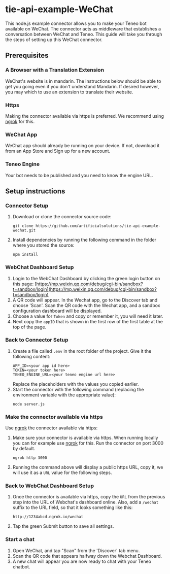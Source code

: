 # tie-api-example-WeChat
This node.js example connector allows you to make your Teneo bot available on WeChat.  The connector acts as middleware that establishes a conversation between WeChat and Teneo. This guide will take you through the steps of setting up this WeChat connector.

## Prerequisites
### A Browser with a Translation Extension
WeChat's website is in mandarin. The instructions below should be able to get you going even if you don't understand Mandarin. If desired however, you may which to use an extension to translate their website.

### Https
Making the connector available via https is preferred. We recommend using [ngrok](https://ngrok.com) for this.

### WeChat App
WeChat app should already be running on your device. If not, download it from an App Store and Sign up for a new account.

### Teneo Engine
Your bot needs to be published and you need to know the engine URL.

## Setup instructions
### Connector Setup
1. Download or clone the connector source code:
    ```
    git clone https://github.com/artificialsolutions/tie-api-example-wechat.git
    ```
2. Install dependencies by running the following command in the folder where you stored the source:
    ```
    npm install
    ``` 

### WebChat Dashboard Setup
1. Login to the WebChat Dashboard by clicking the green login button on this page:
[https://mp.weixin.qq.com/debug/cgi-bin/sandbox?t=sandbox/login](https://mp.weixin.qq.com/debug/cgi-bin/sandbox?t=sandbox/login)
2. A QR code will appear. In the Wechat app, go to the Discover tab and choose 'Scan'. Scan the QR code with the Wechat app, and a sandbox configuration dashboard will be displayed.
3. Choose a value for `Token` and copy or remember it, you will need it later.
4. Next copy the `appID` that is shown in the first row of the first table at the top of the page.

### Back to Connector Setup
1. Create a file called `.env` in the root folder of the project. Give it the following content:
    ```
    APP_ID=<your app id here>
    TOKEN=<your token here>
    TENEO_ENGINE_URL=<your teneo engine url here>
    ```
    Replace the placeholders with the values you copied earlier.
2. Start the connector with the following command (replacing the environment variable with the appropriate value):
    ```
    node server.js
    ```

### Make the connector available via https
Use [ngrok](https://ngrok.com) the connector available via https:

1. Make sure your connector is available via https. When running locally you can for example use [ngrok](https://ngrok.com) for this. Run the connector on port 3000 by default.
    ```
    ngrok http 3000
    ```
2. Running the command above will display a public https URL, copy it, we will use it as a `URL` value for the following steps.

### Back to WebChat Dashboard Setup
1. Once the connector is available via https, copy the `URL` from the previous step into the URL of Webchat's dashboard online. Also, add a `/wechat` suffix to the URL field, so that it looks something like this:
    ```
    http://1234abcd.ngrok.io/wechat
    ```
2. Tap the green Submit button to save all settings.

### Start a chat 
1. Open WeChat, and tap "Scan" from the 'Discover' tab menu.
2. Scan the QR code that appears halfway down the Webchat Dashboard.
3. A new chat will appear you are now ready to chat with your Teneo chatbot.
